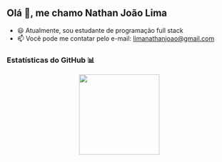 ## Olá 👋, me chamo Nathan João Lima

- 😃 Atualmente, sou estudante de programação full stack
- 📫 Você pode me contatar pelo e-mail: [limanathanjoao@gmail.com](mailto:lnathanjoao@gmail.com)

### Estatísticas do GitHub 📊

<div align="center">
  <a href="https://github.com/nathanjoao">
    <img height="180em" src="https://github-readme-stats.vercel.app/api/top-langs/?username=nathanjoao&layout=compact&langs_count=7&theme=dracula"/>
  </a>
</div>





